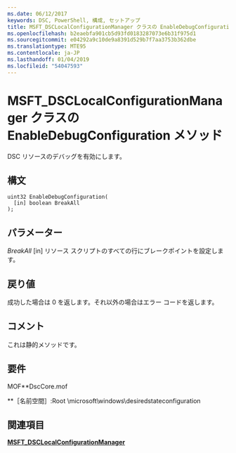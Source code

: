 ```yaml
---
ms.date: 06/12/2017
keywords: DSC, PowerShell, 構成, セットアップ
title: MSFT_DSCLocalConfigurationManager クラスの EnableDebugConfiguration メソッド
ms.openlocfilehash: b2eaebfa901cb5d93fd0183287073e6b31f975d1
ms.sourcegitcommit: e04292a9c10de9a8391d529b7f7aa3753b362dbe
ms.translationtype: MTE95
ms.contentlocale: ja-JP
ms.lasthandoff: 01/04/2019
ms.locfileid: "54047593"
---
```

# <a name="enabledebugconfiguration-method-of-the-msftdsclocalconfigurationmanager-class"></a>MSFT_DSCLocalConfigurationManager クラスの EnableDebugConfiguration メソッド

DSC リソースのデバッグを有効にします。

## <a name="syntax"></a>構文

```mof
uint32 EnableDebugConfiguration(
  [in] boolean BreakAll
);
```

## <a name="parameters"></a>パラメーター

*BreakAll* \[in\] リソース スクリプトのすべての行にブレークポイントを設定します。

## <a name="return-value"></a>戻り値

成功した場合は 0 を返します。それ以外の場合はエラー コードを返します。

## <a name="remarks"></a>コメント

これは静的メソッドです。

## <a name="requirements"></a>要件

MOF**DscCore.mof

**［名前空間］:Root \microsoft\windows\desiredstateconfiguration

## <a name="see-also"></a>関連項目

[**MSFT_DSCLocalConfigurationManager**](msft-dsclocalconfigurationmanager.md)